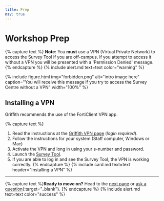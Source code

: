 ```yaml
---
title: Prep
nav: true
--- 
```


# Workshop Prep

{% capture text %}
**Note:** You **must** use a VPN (Virtual Private Network) to access the Survey Tool if you are off-campus. If you attempt to access it without a VPN you will be presented with a 'Permission Denied' message.{% endcapture %}
{% include alert.md text=text color="warning" %}


{% include figure.html img="forbidden.png" alt="intro image here" caption="You will receive this message if you try to access the Survey Centre without a VPN" width="100%" %}

## Installing a VPN

Griffith recommends the use of the FortiClient VPN app.

{% capture text %}
1. Read the instructions at the [Griffith VPN page](https://intranet.secure.griffith.edu.au/computing/remote-access/virtual-private-network) (*login required*).
2. Follow the instructions for your system (Staff computer, Windows or Mac)
3. Activate the VPN and long in using your s-number and password.
3. Launch the [Survey Tool](https://prodsurvey.rcs.griffith.edu.au/prodls200/index.php/admin/index).
5. If you are able to log in and see the Survey Tool, the VPN is working correctly.
{% endcapture %}
{% include card.md text=text header="Installing a VPN" %}

---

{% capture text %}**Ready to move on?** Head to the [next page](1-setup.html) or [ask a question](https://griffithu.padlet.org/y_banens1/gli5hpobgpzwcuym){:target="_blank"}. {% endcapture %}
{% include alert.md text=text color="success" %}
